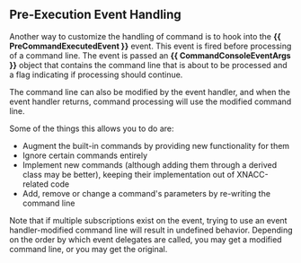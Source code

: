 ## Pre-Execution Event Handling
Another way to customize the handling of command is to hook into the **{{ PreCommandExecutedEvent }}** event.  This event is fired before processing of a command line.  The event is passed an **{{ CommandConsoleEventArgs }}** object that contains the command line that is about to be processed and a flag indicating if processing should continue.  

The command line can also be modified by the event handler, and when the event handler returns, command processing will use the modified command line.

Some of the things this allows you to do are:
* Augment the built-in commands by providing new functionality for them
* Ignore certain commands entirely
* Implement new commands (although adding them through a derived class may be better), keeping their implementation out of XNACC-related code
* Add, remove or change a command's parameters by re-writing the command line

Note that if multiple subscriptions exist on the event, trying to use an event handler-modified command line will result in undefined behavior.  Depending on the order by which event delegates are called, you may get a modified command line, or you may get the original.